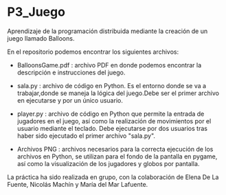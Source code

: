 # P3_Juego
Aprendizaje de la programación distribuida mediante la creación de un juego llamado Balloons.

En el repositorio podemos encontrar los siguientes archivos:

  - BalloonsGame.pdf : archivo PDF en donde podemos encontrar la descripción e instrucciones del juego.

  - sala.py : archivo de código en Python. Es el entorno donde se va a trabajar,donde se maneja la lógica del juego.Debe ser el primer archivo en ejecutarse y por un único usuario. 

  - player.py : archivo de código en Python que permite la entrada de jugadores en el juego, así como la realización de movimientos por el usuario mediante el teclado. Debe ejecutarse por dos usuarios tras haber sido ejecutado el primer archivo "sala.py".

  - Archivos PNG : archivos necesarios para la correcta ejecución de los archivos en Python, se utilizan para el fondo de la pantalla en pygame, así como la visualización de los jugadores y globos por pantalla. 

La práctica ha sido realizada en grupo, con la colaboración de Elena De La Fuente, Nicolás Machín y María del Mar Lafuente.

